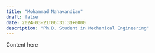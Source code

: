 ```yaml
---
title: "Mohammad Nahavandian"
draft: false
date: 2024-03-21T06:31:31+0000
description: "Ph.D. Student in Mechanical Engineering"
---
```


Content here